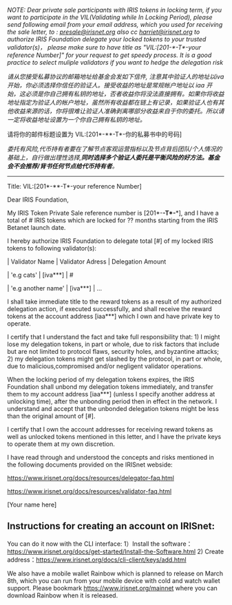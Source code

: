 _NOTE:  Dear private sale participants with IRIS tokens in locking term, if you want to participate in the VIL(Validating while In Locking Period),  please send following email from your email address, which you used for receiving the sale letter, to : presale@irisnet.org also cc harriet@irisnet.org to authorize IRIS Foundation delegate your locked tokens to your trusted validator(s)， please make sure to have title as **"VIL:[201*-**-T*-your reference Number]" for your request to get speedy process. It is a good practice to select muliple validators if you want to hedge the delegation risk_ 

_请从您接受私募协议的邮箱地址给基金会发如下信件, 注意其中验证人的地址以iva 开始，你必须选择你信任的验证人。接受收益的地址是常规帐户地址以  iaa 开始，这必须是你自己拥有私钥的地址，否者收益你将没法直接拥有。如果你将收益地址指定为验证人的帐户地址，虽然所有收益都在链上有记录，如果验证人也有其他收益来源的话，你将很难让验证人准确剥离哪部分收益来自于你的委托。所以请一定将收益地址设置为一个你自己拥有私钥的地址。_

请将你的邮件标题设置为 VIL:[201*-**-T*-你的私募书中的号码]

_委托有风险,代币持有者要在了解节点客观运营指标以及节点背后团队/个人情况的基础上，自行做出理性选择,**同时选择多个验证人委托是平衡风险的好方法。基金会不会推荐/背书任何节点给代币持有者**。_
  
----------------------------------------------------------------------------------------------

Title: VIL:[201*-**-T*-your reference Number]


Dear IRIS Foundation, 

My IRIS Token Private Sale reference number is [201*-**-T*-***], and I have a total of # IRIS tokens which are locked for ?? months starting from the IRIS Betanet launch date. 

I hereby authorize IRIS Foundation to delegate total [#] of my locked IRIS tokens to following validator(s):

|  Validator Name   |   Validator Adress   |   Delegation Amount 

|   'e.g cats'             |      [iva***]        |       # 

|   'e.g another name'     |      [iva***]        |       ...

I shall take immediate title to the reward tokens as a result of my authorized delegation action, if executed successfully, and shall receive the reward tokens at the account address [iaa***] which I own and have private key to operate.

I certify that I understand the fact and take full responsibility that: 1) I might lose my delegation tokens, in part or whole, due to risk factors that include but are not limited to protocol flaws, security holes, and byzantine attacks; 2) my delegation tokens might get slashed by the protocol, in part or whole, due to malicious,compromised and/or negligent validator operations.

When the locking period of my delegation tokens expires, the IRIS Foundation shall unbond my delegation tokens immediately, and transfer them to my account address [iaa***] (unless I specify another address at unlocking time), after the unbonding period then in effect in the network.  I understand and accept that the unbonded delegation tokens might be less than the original amount of [#].

I certify that I own the account addresses for receiving reward tokens as well as unlocked tokens mentioned in this letter, and I have the private keys to operate them at my own discretion.

I have read through and understood the concepts and risks mentioned in the following documents provided on the IRISnet webside:

https://www.irisnet.org/docs/resources/delegator-faq.html

https://www.irisnet.org/docs/resources/validator-faq.html


[Your name here]



Instructions for creating an account on IRISnet:
--------------------------------------------
You can do it now with the CLI interface:
1）Install the software：https://www.irisnet.org/docs/get-started/Install-the-Software.html
2) Create address：https://www.irisnet.org/docs/cli-client/keys/add.html

We also have a mobile wallet Rainbow which is planned to release on March 8th, which you can run from your mobile device with cold and watch wallet support. Please bookmark https://www.irisnet.org/mainnet where you can download Rainbow when it is released. 

